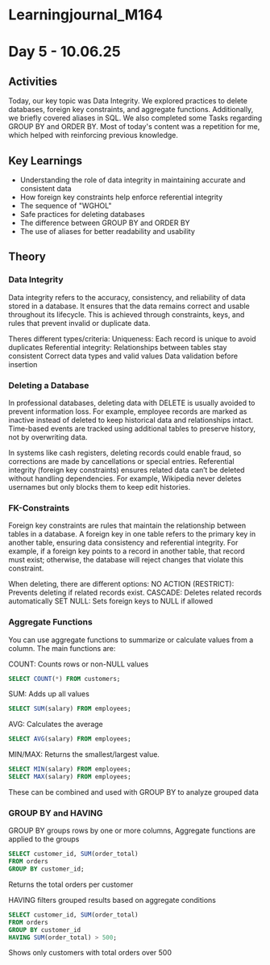 # Learningjournal_M164

# Day 5 - 10.06.25

## Activities
Today, our key topic was Data Integrity. We explored practices to delete databases, foreign key constraints, and aggregate functions. Additionally, we briefly covered aliases in SQL. We also completed some Tasks regarding GROUP BY and ORDER BY. Most of today's content was a repetition for me, which helped with reinforcing previous knowledge.

## Key Learnings

* Understanding the role of data integrity in maintaining accurate and consistent data
* How foreign key constraints help enforce referential integrity
* The sequence of "WGHOL"
* Safe practices for deleting databases
* The difference between GROUP BY and ORDER BY
* The use of aliases for better readability and usability

## Theory

### Data Integrity
Data integrity refers to the accuracy, consistency, and reliability of data stored in a database. It ensures that the data remains correct and usable throughout its lifecycle. This is achieved through constraints, keys, and rules that prevent invalid or duplicate data.

Theres different types/criteria:
Uniqueness: Each record is unique to avoid duplicates
Referential integrity: Relationships between tables stay consistent
Correct data types and valid values
Data validation before insertion

### Deleting a Database
In professional databases, deleting data with DELETE is usually avoided to prevent information loss. For example, employee records are marked as inactive instead of deleted to keep historical data and relationships intact. Time-based events are tracked using additional tables to preserve history, not by overwriting data.

In systems like cash registers, deleting records could enable fraud, so corrections are made by cancellations or special entries. Referential integrity (foreign key constraints) ensures related data can’t be deleted without handling dependencies. For example, Wikipedia never deletes usernames but only blocks them to keep edit histories.

### FK-Constraints
Foreign key constraints are rules that maintain the relationship between tables in a database. A foreign key in one table refers to the primary key in another table, ensuring data consistency and referential integrity. For example, if a foreign key points to a record in another table, that record must exist; otherwise, the database will reject changes that violate this constraint.

When deleting, there are different options:
NO ACTION (RESTRICT): Prevents deleting if related records exist.
CASCADE: Deletes related records automatically
SET NULL: Sets foreign keys to NULL if allowed

### Aggregate Functions

You can use aggregate functions to summarize or calculate values from a column. The main functions are:

COUNT: Counts rows or non-NULL values
```sql
SELECT COUNT(*) FROM customers;
```

SUM: Adds up all values
```SQL
SELECT SUM(salary) FROM employees;
```

AVG: Calculates the average
```SQL
SELECT AVG(salary) FROM employees;
```

MIN/MAX: Returns the smallest/largest value.
```SQL
SELECT MIN(salary) FROM employees;
SELECT MAX(salary) FROM employees;
```

These can be combined and used with GROUP BY to analyze grouped data

### GROUP BY and HAVING

GROUP BY groups rows by one or more columns, Aggregate functions are applied to the groups
```SQL 
SELECT customer_id, SUM(order_total)
FROM orders
GROUP BY customer_id;
``` 
Returns the total orders per customer

HAVING filters grouped results based on aggregate conditions
```SQL
SELECT customer_id, SUM(order_total)
FROM orders
GROUP BY customer_id
HAVING SUM(order_total) > 500;
``` 
Shows only customers with total orders over 500


